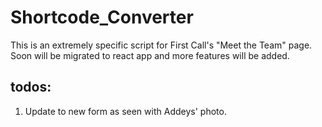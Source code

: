 # Shortcode_Converter

This is an extremely specific script for First Call's "Meet the Team" page. Soon will be migrated to react app and more features will be added.

## todos:

1. Update to new form as seen with Addeys' photo.
